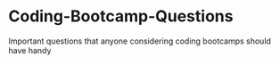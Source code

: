 # Coding-Bootcamp-Questions
Important questions that anyone considering coding bootcamps should have handy
